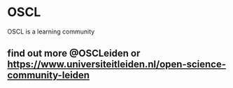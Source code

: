 # OSCL
OSCL is a learning community

## find out more @OSCLeiden or https://www.universiteitleiden.nl/open-science-community-leiden

